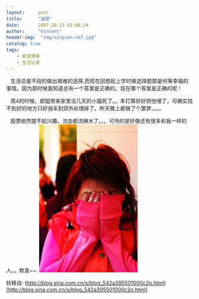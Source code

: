 ```yaml
---
layout:     post
title:      "选择"
date:       2007-10-13 01:06:24
author:     "Vincent"
header-img:  "img/xinyuan-no7.jpg"
catalog: true
tags:
    - 新浪博客
    - 生活记录
---
```



  
生活总是不段的做出艰难的选择,而现在回想起上学时做选择题那是何等幸福的事情。因为那时候我知道总有一个答案是正确的。现在哪个答案是正确的呢！

  
周4的时候，郎姐带来家里没几天的小猫死了。。本打算好好把他埋了，可确实找不到好的地方只好骑车到郊外处理掉了。昨天晚上都做了个噩梦。。。。

  
股票依然提不起兴趣，流血都流麻木了。。。可怜的是好像还有很多和我一样的人。。默哀~~
<img>
![/img/sinablog/71953a3836b84d6e16c26519874b87a8.jpeg](/img/sinablog/71953a3836b84d6e16c26519874b87a8.jpeg)





转移自: (http://blog.sina.com.cn/s/blog_542a395501000c2o.html)[http://blog.sina.com.cn/s/blog_542a395501000c2o.html]